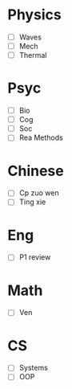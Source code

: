 # Physics 

- [ ] Waves 
- [ ] Mech
- [ ] Thermal 

# Psyc 
- [ ] Bio 
- [ ] Cog 
- [ ] Soc
- [ ] Rea Methods 

# Chinese 
- [ ] Cp zuo wen 
- [ ] Ting xie 

# Eng 
- [ ] P1 review 

# Math 
- [ ] Ven 

# CS 
- [ ] Systems 
- [ ] OOP 
